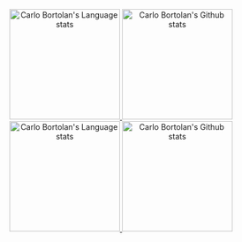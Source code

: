 <!--### Hey 👋, I'm Carlo-->

<!--[![Github](https://img.shields.io/github/followers/carlobortolan?label=Follow&style=social)](https://github.com/carlobortolan)-->

<!-- Light Mode -->
<div align="center"> 
<a href="https://github.com/anuraghazra/github-readme-stats#gh-light-mode-only">
<img height=200 src="https://github-readme-stats-git-masterrstaa-rickstaa.vercel.app/api/top-langs/?username=carlobortolan&layout=compact&langs_count=10&exclude_repo=embloy&hide_border=true&role=owner&count_private=true,collaborator&theme=default#gh-light-mode-only" alt="Carlo Bortolan's Language stats" />
</a>
<a href="https://github.com/anuraghazra/github-readme-stats#gh-light-mode-only">
<img height=200 src="https://github-readme-stats-git-masterrstaa-rickstaa.vercel.app/api?username=carlobortolan&show_icons=true&count_private=true&line_height=28&hide_border=true&card_width=450&include_all_commits=true&hide=[HTML]&role=owner&count_private=true,collaborator&exclude_repo=github-readme-stats&theme=default#gh-light-mode-only" alt="Carlo Bortolan's Github stats" />
</a>
</div>

<!-- Dark Mode -->
<div align="center"> 
<a href="https://github.com/anuraghazra/github-readme-stats#gh-dark-mode-only">
<img height=200 src="https://github-readme-stats-git-masterrstaa-rickstaa.vercel.app/api/top-langs/?username=carlobortolan&layout=compact&langs_count=10&exclude_repo=[Embloy,JobFinderOnRails,railstest1-depr-]&hide_border=true&role=owner&count_private=true,collaborator&theme=dark&bg_color=000000#gh-dark-mode-only" alt="Carlo Bortolan's Language stats" />
</a>
<a href="https://github.com/anuraghazra/github-readme-stats#gh-dark-mode-only">
<img height=200 src="https://github-readme-stats-git-masterrstaa-rickstaa.vercel.app/api?username=carlobortolan&show_icons=true&count_private=true&line_height=28&hide_border=true&card_width=450&include_all_commits=true&role=owner&count_private=true,collaborator&exclude_repo=github-readme-stats&theme=dark&bg_color=000000#gh-dark-mode-only" alt="Carlo Bortolan's Github stats" />
</a>
</div>

<br/>

